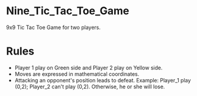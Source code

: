 # Nine_Tic_Tac_Toe_Game
9x9 Tic Tac Toe Game for two players.


# Rules

- Player 1 play on Green side and Player 2 play on Yellow side.
- Moves are expressed in mathematical coordinates.
- Attacking an opponent's position leads to defeat. Example: Player_1 play (0,2); Player_2 can't play (0,2). Otherwise, he or she
will lose.
